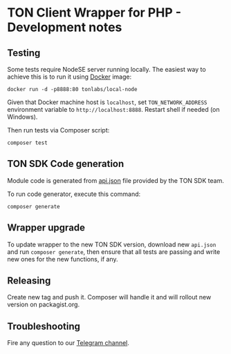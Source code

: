# TON Client Wrapper for PHP - Development notes

## Testing

Some tests require NodeSE server running locally. 
The easiest way to achieve this is to run it using
 [Docker](https://www.docker.com/products/docker-desktop) image:

```
docker run -d -p8888:80 tonlabs/local-node
```

Given that Docker machine host is `localhost`, set `TON_NETWORK_ADDRESS` environment 
variable to `http://localhost:8888`. Restart shell if needed (on Windows).

Then run tests via Composer script:

```shell
composer test
```

## TON SDK Code generation

Module code is generated from [api.json](https://github.com/tonlabs/TON-SDK/blob/master/tools/api.json) file 
provided by the TON SDK team.

To run code generator, execute this command:

```shell
composer generate
``` 

## Wrapper upgrade

To update wrapper to the new TON SDK version, download new `api.json` and run `composer generate`,
then ensure that all tests are passing and write new ones for the new functions, if any.

## Releasing

Create new tag and push it. Composer will handle it and will rollout new version on packagist.org.

## Troubleshooting

Fire any question to our [Telegram channel](https://t.me/RADIANCE_TON_SDK).